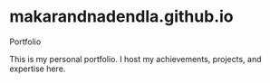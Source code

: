 # makarandnadendla.github.io
Portfolio

This is my personal portfolio. I host my achievements, projects, and expertise here.

